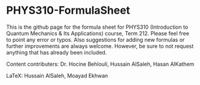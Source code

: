 # PHYS310-FormulaSheet
This is the github page for the formula sheet for PHYS310 (Introduction to Quantum Mechanics & Its Applications) course, Term 212. Please feel free to point any error or typos. Also suggestions for adding new formulas or further improvements are always welcome. However, be sure to not request anything that has already been included.

Content contributers: Dr. Hocine Behlouli, Hussain AlSaleh, Hasan AlKathem

LaTeX: Hussain AlSaleh, Moayad Ekhwan
